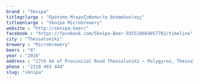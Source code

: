 ```yaml
---
brand : "Sknipa"
titlegrlarge : "Πρότυπη Μικροζυθοποιία Θεσσαλονίκης"
titleenlarge : "Sknipa Microbrewery"
website : "http://sknipa.beer/"
facebook : "https://facebook.com/Sknipa-Beer-935518669857702/timeline"
city : "Thessaloniki"
brewery : "Microbrewery"
beers : "8"
year : "2016"
address : "17th km of Provincial Road Thessaloniki – Polygyros, Thessaloniki, 570 01, Greece"
phone : "2310 463 444"
slug: "sknipa"
---
```

